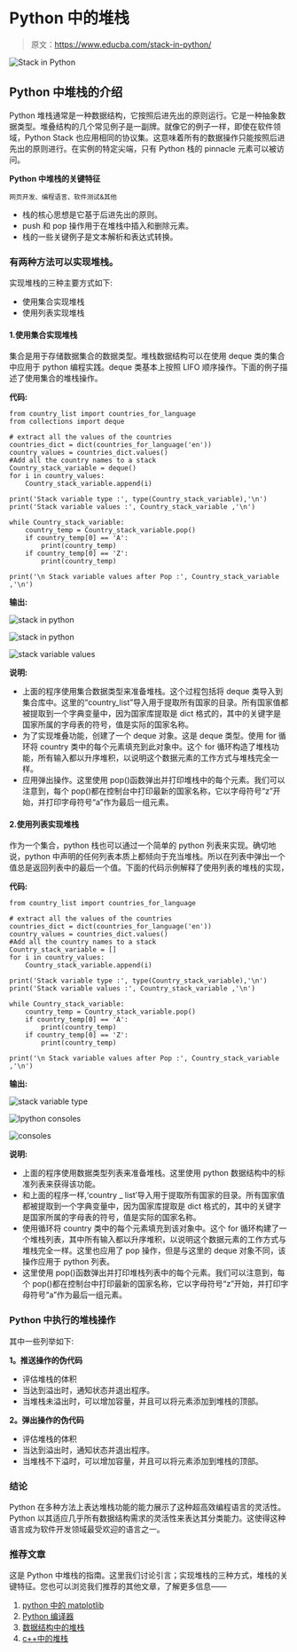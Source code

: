 # Python 中的堆栈

> 原文：<https://www.educba.com/stack-in-python/>

![Stack in Python](img/12cc3c16b1446b4c7c5e17db271a3f31.png)



## Python 中堆栈的介绍

Python 堆栈通常是一种数据结构，它按照后进先出的原则运行。它是一种抽象数据类型。堆叠结构的几个常见例子是一副牌。就像它的例子一样，即使在软件领域，Python Stack 也应用相同的协议集。这意味着所有的数据操作只能按照后进先出的原则进行。在实例的特定尖端，只有 Python 栈的 pinnacle 元素可以被访问。

**Python 中堆栈的关键特征**

<small>网页开发、编程语言、软件测试&其他</small>

*   栈的核心思想是它基于后进先出的原则。
*   push 和 pop 操作用于在堆栈中插入和删除元素。
*   栈的一些关键例子是文本解析和表达式转换。

### 有两种方法可以实现堆栈。

实现堆栈的三种主要方式如下:

*   使用集合实现堆栈
*   使用列表实现堆栈

#### 1.使用集合实现堆栈

集合是用于存储数据集合的数据类型。堆栈数据结构可以在使用 deque 类的集合中应用于 python 编程实践。deque 类基本上按照 LIFO 顺序操作。下面的例子描述了使用集合的堆栈操作。

**代码:**

```
from country_list import countries_for_language
from collections import deque 

# extract all the values of the countries
countries_dict = dict(countries_for_language('en'))
country_values = countries_dict.values()
#Add all the country names to a stack
Country_stack_variable = deque() 
for i in country_values:
    Country_stack_variable.append(i)

print('Stack variable type :', type(Country_stack_variable),'\n')
print('Stack variable values :', Country_stack_variable ,'\n')

while Country_stack_variable:
    country_temp = Country_stack_variable.pop()
    if country_temp[0] == 'A':
        print(country_temp)
    if country_temp[0] == 'Z':
        print(country_temp)

print('\n Stack variable values after Pop :', Country_stack_variable ,'\n') 
```

**输出:**

![stack in python](img/e6b9c65eb06e0cd5d7f589ab34529b84.png)



![stack in python](img/b158da29b3a8b67579765c14954ccd1c.png)



![stack variable values](img/93cc50e5b1c117ea1c6730fd78784814.png)



**说明:**

*   上面的程序使用集合数据类型来准备堆栈。这个过程包括将 deque 类导入到集合库中。这里的“country_list”导入用于提取所有国家的目录。所有国家值都被提取到一个字典变量中，因为国家库提取是 dict 格式的，其中的关键字是国家所属的字母表的符号，值是实际的国家名称。
*   为了实现堆叠功能，创建了一个 deque 对象。这是 deque 类型。使用 for 循环将 country 类中的每个元素填充到此对象中。这个 for 循环构造了堆栈功能，所有输入都以升序堆积，以说明这个数据元素的工作方式与堆栈完全一样。
*   应用弹出操作。这里使用 pop()函数弹出并打印堆栈中的每个元素。我们可以注意到，每个 pop()都在控制台中打印最新的国家名称，它以字母符号“z”开始，并打印字母符号“a”作为最后一组元素。

#### 2.使用列表实现堆栈

作为一个集合，python 栈也可以通过一个简单的 python 列表来实现。确切地说，python 中声明的任何列表本质上都倾向于充当堆栈。所以在列表中弹出一个值总是返回列表中的最后一个值。下面的代码示例解释了使用列表的堆栈的实现，

**代码:**

```
from country_list import countries_for_language

# extract all the values of the countries
countries_dict = dict(countries_for_language('en'))
country_values = countries_dict.values()
#Add all the country names to a stack
Country_stack_variable = [] 
for i in country_values:
    Country_stack_variable.append(i)

print('Stack variable type :', type(Country_stack_variable),'\n')
print('Stack variable values :', Country_stack_variable ,'\n')

while Country_stack_variable:
    country_temp = Country_stack_variable.pop()
    if country_temp[0] == 'A':
        print(country_temp)
    if country_temp[0] == 'Z':
        print(country_temp)

print('\n Stack variable values after Pop :', Country_stack_variable ,'\n') 
```

**输出:**

![stack variable type](img/67c39149e9de2e8d2f0e38a2f968ebe8.png)



![Ipython consoles](img/2c7cb9ee25b6bca6df69734bd204a91f.png)



![consoles](img/a29a234650a0f4babbc359de5248b400.png)



**说明:**

*   上面的程序使用数据类型列表来准备堆栈。这里使用 python 数据结构中的标准列表来获得该功能。
*   和上面的程序一样,‘country _ list’导入用于提取所有国家的目录。所有国家值都被提取到一个字典变量中，因为国家库提取是 dict 格式的，其中的关键字是国家所属的字母表的符号，值是实际的国家名称。
*   使用循环将 country 类中的每个元素填充到该对象中。这个 for 循环构建了一个堆栈列表，其中所有输入都以升序堆积，以说明这个数据元素的工作方式与堆栈完全一样。这里也应用了 pop 操作，但是与这里的 deque 对象不同，该操作应用于 python 列表。
*   这里使用 pop()函数弹出并打印堆栈列表中的每个元素。我们可以注意到，每个 pop()都在控制台中打印最新的国家名称，它以字母符号“z”开始，并打印字母符号“a”作为最后一组元素。

### Python 中执行的堆栈操作

其中一些列举如下:

**1。推送操作的伪代码**

*   评估堆栈的体积
*   当达到溢出时，通知状态并退出程序。
*   当堆栈未溢出时，可以增加容量，并且可以将元素添加到堆栈的顶部。

**2。弹出操作的伪代码**

*   评估堆栈的体积
*   当达到溢出时，通知状态并退出程序。
*   当堆栈不下溢时，可以增加容量，并且可以将元素添加到堆栈的顶部。

### 结论

Python 在多种方法上表达堆栈功能的能力展示了这种超高效编程语言的灵活性。Python 以其适应几乎所有数据结构需求的灵活性来表达其分类能力。这使得这种语言成为软件开发领域最受欢迎的语言之一。

### 推荐文章

这是 Python 中堆栈的指南。这里我们讨论引言；实现堆栈的三种方式，堆栈的关键特征。您也可以浏览我们推荐的其他文章，了解更多信息——

1.  [python 中的 matplotlib](https://www.educba.com/matplotlib-in-python/)
2.  [Python 编译器](https://www.educba.com/python-compilers/)
3.  [数据结构中的堆栈](https://www.educba.com/stack-in-data-structure/)
4.  [c++中的堆栈](https://www.educba.com/stack-in-c-plus-plus/)





